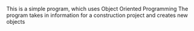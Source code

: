 This is a simple program, which uses Object Oriented Programming 
The program takes in information for a construction project and creates new objects
